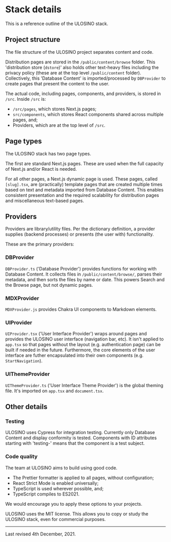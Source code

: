 # Stack details

This is a reference outline of the ULOSINO stack.

## Project structure

The file structure of the ULOSINO project separates content and code.

Distribution pages are stored in the `/public/content/browse` folder. This 'distribution store (`dstore`)' also holds other text-heavy files including the privacy policy (these are at the top level `/public/content` folder). Collectively, this 'Database Content' is imported/processed by `DBProvider` to create pages that present the content to the user.

The actual code, including pages, components, and providers, is stored in `/src`. Inside `/src` is:

- `/src/pages`, which stores Next.js pages;
- `src/components`, which stores React components shared across multiple pages, and;
- Providers, which are at the top level of `/src`.

## Page types

The ULOSINO stack has two page types.

The first are standard Next.js pages. These are used when the full capacity of Next.js and/or React is needed.

For all other pages, a Next.js dynamic page is used. These pages, called `[slug].tsx`, are (practically) template pages that are created multiple times based on text and metadata imported from Database Content. This enables consistent presentation and the required scalability for distribution pages and miscellaneous text-based pages.

## Providers

Providers are library/utility files. Per the dictionary definition, a provider supplies (backend processes) or presents (the user with) functionality.

These are the primary providers:

### DBProvider

`DBProvider.ts` ('Database Provider') provides functions for working with Database Content. It collects files in `/public/content/browse/`, parses their metadata, and then sorts the files by name or date. This powers Search and the Browse page, but not dynamic pages.

### MDXProvider

`MDXProvider.js` provides Chakra UI components to Markdown elements.

### UIProvider

`UIProvider.tsx` ('User Interface Provider') wraps around pages and provides the ULOSINO user interface (navigation bar, etc). It isn't applied to `app.tsx` so that pages without the layout (e.g. authentication page) can be built if needed in the future. Furthermore, the core elements of the user interface are futher encapsulated into their own components (e.g. `StartNavigation`).

### UIThemeProvider

`UIThemeProvider.ts` ('User Interface Theme Provider') is the global theming file. It's imported on `app.tsx` and `document.tsx`.

## Other details

### Testing

ULOSINO uses Cypress for integration testing. Currently only Database Content and display conformity is tested. Components with ID attributes starting with 'testing-' means that the component is a test subject.

### Code quality

The team at ULOSINO aims to build using good code.

- The Prettier formatter is applied to all pages, without configuration;
- React Strict Mode is enabled universally;
- TypeScript is used wherever possible, and;
- TypeScript compiles to ES2021.

We would encourage you to apply these options to your projects.

ULOSINO uses the MIT license. This allows you to copy or study the ULOSINO stack, even for commercial purposes.

---

Last revised 4th December, 2021.
